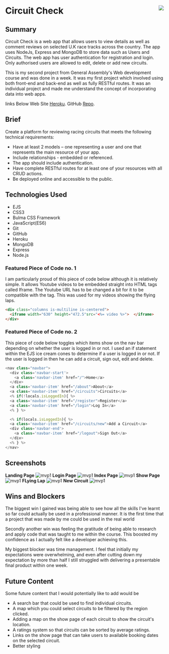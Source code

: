 # **Circuit Check** <img align="right" src="https://camo.githubusercontent.com/6ce15b81c1f06d716d753a61f5db22375fa684da/68747470733a2f2f67612d646173682e73332e616d617a6f6e6177732e636f6d2f70726f64756374696f6e2f6173736574732f6c6f676f2d39663838616536633963333837313639306533333238306663663535376633332e706e67"/>
## Summary
Circuit Check is a web app that allows users to view details as well as comment reviews on selected U.K race tracks across the country. The app uses NodeJs, Express and MongoDB to store data such as Users and Circuits. The web app has user authentication for registration and login. Only authorised users are allowed to edit, delete or add new circuits.

This is my second project from General Assembly's Web development course and was done in a week.
It was my first project which involved using both front-end and back-end as well as fully RESTful routes. It was an individual project and made me understand the concept of incorporating data into web apps.

links Below
Web Site [Heroku](https://circuit-check.herokuapp.com/).
GitHub [Repo](https://github.com/fcoker/wdi-project-two).


## Brief

Create a platform for reviewing racing circuits that meets the following technical requirements:

* Have at least 2 models – one representing a user and one that represents the main resource of your app.
* Include relationships - embedded or referenced.
* The app should include authentication.
* Have complete RESTful routes for at least one of your resources with all CRUD actions.
* Be deployed online and accessible to the public.


## Technologies Used

* EJS
* CSS3
* Bulma CSS Framework
* JavaScript(ES6)
* Git
* GitHub
* Heroku
* MongoDB
* Express
* Node.js


### Featured Piece of Code no. 1
I am particularly proud of this piece of code below although it is relatively simple. It allows Youtube videos to be embedded straight into HTML tags called Iframe. The Youtube URL has to be changed a bit for it to be compatible with the tag. This was used for my videos showing the flying laps.

``` HTML
<div class="columns is-multiline is-centered">
  <iframe width="630" height="472.5"src="<%= video %>">  </iframe>
</div>
```

### Featured Piece of Code no. 2

This piece of code below toggles which items show on the nav bar depending on whether the user is logged in or not. I used an if statement within the EJS ice cream cones to determine if a user is logged in or not. If the user is logged in then he can add a circuit, sign out, edit and delete.  
``` JavaScript
<nav class="navbar">
  <div class='navbar-start'>
    <a class='navbar-item' href="/">Home</a>
  </div>
  <a class='navbar-item' href="/about">About</a>
  <a class='navbar-item' href="/circuits">Circuits</a>
  <% if(!locals.isLoggedIn){ %>
  <a class='navbar-item' href="/register">Register</a>
  <a class='navbar-item' href="/login">Log In</a>
  <% } %>

  <% if(locals.isLoggedIn){ %>
  <a class='navbar-item' href="/circuits/new">Add a Circuit</a>
  <div class='navbar-end'>
    <a class='navbar-item' href="/logout">Sign Out</a>
  </div>
  <% } %>
</nav>
```
## Screenshots
**Landing Page**
![mvp1](/readMeImg/landingPage.png)
**Login Page**
![mvp1](/readMeImg/login.png)
**Index Page**
![mvp1](/readMeImg/index.png)
**Show Page**
![mvp1](/readMeImg/show.png)
**FLying Lap**
![mvp1](/readMeImg/video.png)
**New Circuit**
![mvp1](/readMeImg/addCircuit.png)



## Wins and Blockers

The biggest win I gained was being able to see how all the skills I've learnt so far could actually be used in a professional manner. It is the first time that a project that was made by me could be used in the real world

Secondly another win was feeling the gratitude of being able to research and apply code that was taught to me within the course. This boosted my confidence as I actually felt like a developer achieving this.

My biggest blocker was time management. I feel that initially my expectations were overwhelming, and even after cutting down my expectation by more than half I still struggled with delivering a presentable final product within one week.


## Future Content

Some future content that I would potentially like to add would be

* A search bar that could be used to find individual circuits.
* A map which you could select circuits to be filtered by the region clicked.
* Adding a map on the show page of each circuit to show the circuit's location.
* A ratings system so that circuits can be sorted by average ratings.
* Links on the show page that can take users to available booking dates on the selected circuit.
* Better styling

